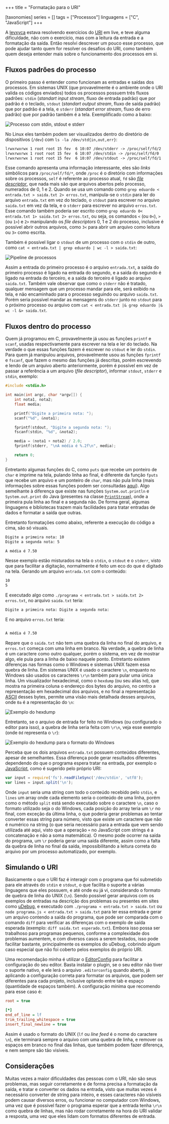 +++
title = "Formatação para o URI"

[taxonomies]
series = []
tags = ["Processos"]
linguagens = ["C", "JavaScript"]
+++

A [levxyca](https://www.twitch.tv/levxyca) estava resolvendo exercícios do [URI](https://www.urionlinejudge.com.br/) em live, e teve alguma dificuldade, não com o exercício, mas com a leitura da entrada e a formatação da saída. Então resolvi descrever um pouco esse processo, que pode ajudar tanto quem for resolver os desafios do URI, como também quem deseja entender mais sobre o funcionamento dos processos em si.

## Fluxos padrões do processo

O primeiro passo é entender como funcionam as entradas e saídas dos processos. Em sistemas UNIX (que provavelmente é o ambiente onde o URI valida os códigos enviados) todos os processos possuem três fluxos padrões: `stdin` (*standart input stream*, fluxo de entrada padrão) que por padrão é o teclado, `stdout` (*standart output stream*, fluxo de saída padrão) que por padrão é a tela, e `stderr` (*standart error stream*, fluxo de erro padrão) que por padrão também é a tela. Exemplificado como a baixo:

![Processo com stdin, stdout e stderr](processo.png)

No Linux eles também podem ser visualizados dentro do diretório de dispositivos (`/dev`) com `ls -la /dev/std{in,out,err}`:

```txt
lrwxrwxrwx 1 root root 15 fev  6 10:07 /dev/stderr -> /proc/self/fd/2
lrwxrwxrwx 1 root root 15 fev  6 10:07 /dev/stdin -> /proc/self/fd/0
lrwxrwxrwx 1 root root 15 fev  6 10:07 /dev/stdout -> /proc/self/fd/1
```

Esse comando apresenta uma informação interessante, eles são *links* simbólicos para `/proc/self/fd/*`, onde `/proc` é o diretório com informações sobre os processos, `self` é referente ao processo atual, `fd` são [*file descriptor*](https://pt.wikipedia.org/wiki/Descritor_de_arquivo), que nada mais são que arquivos abertos pelo processo, numerados de 0, 1 e 2. Quando se usa um comando como `grep eduardo < entrada.txt > saida.txt 2> erros.txt`, manipula-se o `stdin` para ler do arquivo `entrada.txt` em vez do teclado, o `stdout` para escrever no arquivo `saida.txt` em vez da tela, e o `stderr` para escrever no arquivo `erros.txt`. Esse comando também poderia ser escrito como `grep eduardo 0< entrada.txt 1> saida.txt 2> erros.txt`, ou seja, os comandos `<` (ou `0<`), `>` (ou `1>`) e `2>` manipulando os *file descriptors* 0, 1 e 2 do processo, inclusive é possível abrir outros arquivos, como `3<` para abrir um arquivo como leitura ou `3>` como escrita.

Também é possível ligar o `stdout` de um processo com o `stdin` de outro, como `cat < entrada.txt | grep eduardo | wc -l > saida.txt`:

![Pipeline de processos](pipeline.png)

Assim a entrada do primeiro processo é o arquivo `entrada.txt`, a saída do primeiro processo é ligado na entrada do segundo, e a saída do segundo é ligado na entrada do terceiro, e a saída do terceiro é ligado ao arquivo `saida.txt`. Também vale observar que como o `stderr` não é tratado, qualquer mensagem que um processo mandar para ele, será exibido na tela, e não encaminhado para o processo seguindo ou arquivo `saida.txt`. Porém seria possível mandar as mensagens do `stderr` junto no `stdout` para o próximo processo ou arquivo com `cat < entrada.txt |& grep eduardo |& wc -l &> saida.txt`.

## Fluxos dentro do processo

Quem já programou em C, provavelmente já usou as funções `printf` e `scanf`, usadas respectivamente para escrever na tela e ler do teclado. Na verdade o que essas funções fazem é escrever no `stdout` e ler do `stdin`. Para quem já manipulou arquivos, provavelmente usou as funções `fprintf` e `fscanf`, que fazem o mesmo das funções já descritas, porém escrevendo e lendo de um arquivo aberto anteriormente, porém é possível em vez de passar a referência a um arquivo (*file descriptor*), informar `stdout`, `stderr` e `stdin`, exemplo:

```c
#include <stdio.h>

int main(int argc, char *argv[]) {
    int nota1, nota2;
    float media;

    printf("Digite a primeira nota: ");
    scanf("%d", &nota1);

    fprintf(stdout, "Digite a segunda nota: ");
    fscanf(stdin, "%d", &nota2);

    media = (nota1 + nota2) / 2.0;
    fprintf(stderr, "\nA média é %.2f\n", media);

    return 0;
}
```

Entretanto algumas funções do C, como `puts` que recebe um ponteiro de `char` e imprime na tela, pulando linha ao final, é diferente da função `fputs` que recebe um arquivo e um ponteiro de `char`, mas não pula linha (mais informações sobre essas funções podem ser consultadas [aqui](https://cplusplus.com/reference/cstdio/)). Algo semelhante à diferença que existe nas funções `System.out.println` e `System.out.print` do Java (presentes na classe [`PrintStream`](https://docs.oracle.com/en/java/javase/15/docs/api/java.base/java/io/PrintStream.html)), onde a primeira pula linha ao final e a segunda não. De forma geral, algumas linguagens e bibliotecas trazem mais facilidades para tratar entradas de dados e formatar a saída que outras.

Entretanto formatações como abaixo, referente a execução do código a cima, são só visuais.

```txt
Digite a primeira nota: 10
Digite a segunda nota: 5

A média é 7.50
```

Nesse exemplo estão misturados na tela o `stdin`, o `stdout` e o `stderr`, visto que para facilitar a digitação, normalmente é feito um eco do que é digitado na tela. Gerando um arquivo `entrada.txt` com o conteúdo:

```txt
10
5
```

E executado algo como `./programa < entrada.txt > saida.txt 2> erros.txt`, no arquivo `saida.txt` teria:

```txt
Digite a primeira nota: Digite a segunda nota:
```

E no arquivo `erros.txt` teria:

```txt

A média é 7.50
```

Repare que o `saida.txt` não tem uma quebra da linha no final do arquivo, e `erros.txt` começa com uma linha em branco. Na verdade, a quebra de linha é um caractere como outro qualquer, porém o sistema, em vez de mostrar algo, ele pula para a linha de baixo naquele ponto. Entretanto existem diferenças nas formas como o Windows e sistemas UNIX fazem essa quebra de linha. Em sistemas UNIX é usado o caractere `\n`, enquanto no Windows são usados os caracteres `\r\n` também para pular uma única linha. Um visualizador hexadecimal, como o `hexdump` (ou seu alias `hd`), que mostra na primeira coluna o endereço dos bytes do arquivo, no centro a representação em hexadecimal dos arquivos, e no final a representação [ASCII](https://pt.wikipedia.org/wiki/ASCII) desses bytes, permite uma visão mais detalhada desses arquivos, onde `0a` é a representação do `\n`:

![Exemplo do hexdump](hexdump.png)

Entretanto, se o arquivo de entrada for feito no Windows (ou configurado o editor para isso), a quebra de linha seria feita com `\r\n`, veja esse exemplo (onde `0d` representa o `\r`):

![Exemplo do hexdump para o formato do Windows](hexdump2.png)

Perceba que os dois arquivos `entrada.txt` possuem conteúdos diferentes, apesar de semelhantes. Essa diferença pode gerar resultados diferentes dependendo do que o programa espera tratar na entrada, por exemplo o [JavaScript](https://developer.mozilla.org/pt-BR/docs/Web/JavaScript), como é sugerido pelo próprio URI:

```js
var input = require('fs').readFileSync('/dev/stdin', 'utf8');
var lines = input.split('\n');
```

Onde `input` seria uma string com todo o conteúdo recebido pelo `stdin`, e `lines` um array onde cada elemento seria o conteúdo de uma linha, porém como o método `split` está sendo executado sobre o caractere `\n`, caso o formato utilizado seja o do Windows, cada posição do array teria um `\r` no final, com exceção da última linha, o que poderia gerar problemas ao tentar converter essas string para número, visto que existe um caractere que não é numérico na string (o que seria necessário para a entrada que vem sendo utilizada até aqui, visto que a operação `+` no JavaScript com strings é a concatenação e não a soma matemática). O mesmo pode ocorrer na saída do programa, um `\r` poderia gerar uma saída diferente, assim como a falta da quebra de linha no final da saída, impossibilitando a leitura correta do arquivo por um processo automatizado, por exemplo.

## Simulando o URI

Basicamente o que o URI faz é interagir com o programa que foi submetido para ele através do `stdin` e `stdout`, o que facilita o suporte a várias linguagens que eles possuem, e até onde eu já vi, considerando o formato de quebra de linha do UNIX (`\n`). Sendo possível gerar arquivos com os exemplos de entradas na descrição dos problemas ou presentes em sites como [uDebug](https://www.udebug.com/), e executado com `./programa < entrada.txt > saida.txt` ou `node programa.js < entrada.txt > saida.txt` para ler essa entrada e gerar um arquivo contendo a saída do programa, que pode ser comparada com o comando `diff` para verificar as diferenças com o exemplo de saída esperada (exemplo: `diff saida.txt esperado.txt`). Embora isso possa ser trabalhoso para programas pequenos, conforme a complexidade dos problemas aumentem, e com diversos casos a serem testados, isso pode facilitar bastante, principalmente os exemplos do uDebug, cobrindo algum caso especial que não foi coberto pelos exemplos do próprio URI.

Uma recomendação minha é utilizar o [EditorConfig](https://editorconfig.org/) para facilitar a configuração do seu editor. Basta instalar o plugin, se o seu editor não tiver o suporte nativo, e ele lerá o arquivo `.editorconfig` quando aberto, já aplicando a configuração correta para formatar os arquivos, que podem ser diferentes para cada projeto, inclusive optando entre tab e espaço (quantidade de espaços também). A configuração mínima que recomendo para esse caso é:

```ini
root = true

[*]
end_of_line = lf
trim_trailing_whitespace = true
insert_final_newline = true
```

Assim é usado o formato do UNIX (`lf` ou *line feed* é o nome do caractere `\n`), ele terminará sempre o arquivo com uma quebra de linha, e remover os espaços em branco no final das linhas, que também podem fazer diferença, e nem sempre são tão visíveis.

## Considerações

Muitas vezes a maior dificuldades das pessoas com o URI, não são seus problemas, mas seguir corretamente e de forma precisa a formatação da saída, e tratar e converter os dados na entrada, visto que muitas vezes é necessário converter de string para inteiro, e esses caracteres não visíveis podem causar diversos erros, ou funcionar no computador com Windows, uma vez que é possível fazer o programa esperar que a entrada tenha `\r\n` como quebra de linhas, mas não rodar corretamente na hora do URI validar a resposta, uma vez que eles lidam com formatos diferentes de entrada.

